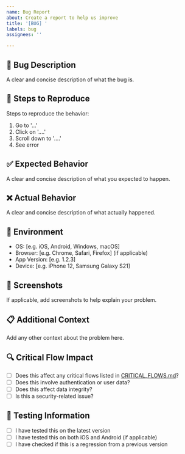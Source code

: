 ```yaml
---
name: Bug Report
about: Create a report to help us improve
title: '[BUG] '
labels: bug
assignees: ''

---
```


## 🐛 Bug Description
A clear and concise description of what the bug is.

## 🔄 Steps to Reproduce
Steps to reproduce the behavior:
1. Go to '...'
2. Click on '....'
3. Scroll down to '....'
4. See error

## ✅ Expected Behavior
A clear and concise description of what you expected to happen.

## ❌ Actual Behavior
A clear and concise description of what actually happened.

## 📱 Environment
- OS: [e.g. iOS, Android, Windows, macOS]
- Browser: [e.g. Chrome, Safari, Firefox] (if applicable)
- App Version: [e.g. 1.2.3]
- Device: [e.g. iPhone 12, Samsung Galaxy S21]

## 📸 Screenshots
If applicable, add screenshots to help explain your problem.

## 📋 Additional Context
Add any other context about the problem here.

## 🔍 Critical Flow Impact
- [ ] Does this affect any critical flows listed in [CRITICAL_FLOWS.md](../docs/sdlc/CRITICAL_FLOWS.md)?
- [ ] Does this involve authentication or user data?
- [ ] Does this affect data integrity?
- [ ] Is this a security-related issue?

## 🧪 Testing Information
- [ ] I have tested this on the latest version
- [ ] I have tested this on both iOS and Android (if applicable)
- [ ] I have checked if this is a regression from a previous version
